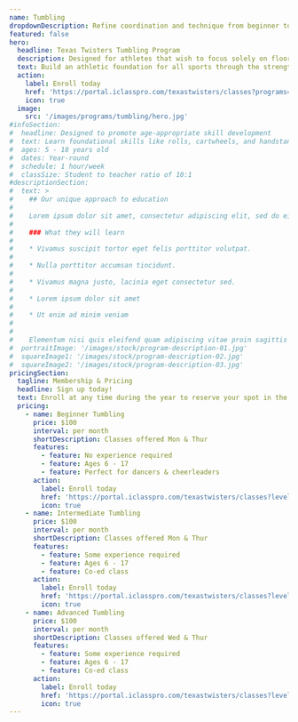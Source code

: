 ```yaml
---
name: Tumbling
dropdownDescription: Refine coordination and technique from beginner to advanced tumbling skills.
featured: false
hero:
  headline: Texas Twisters Tumbling Program
  description: Designed for athletes that wish to focus solely on floor work. This co-ed class is open to all skill levels and is ideal for cheerleaders or dancers looking to develop their tumbling skills.
  text: Build an athletic foundation for all sports through the strength, flexibility, and coordination that our tumbling classes offer.
  action:
    label: Enroll today
    href: 'https://portal.iclasspro.com/texastwisters/classes?programs=60'
    icon: true
  image:
    src: '/images/programs/tumbling/hero.jpg'
#infoSection:
#  headline: Designed to promote age-appropriate skill development
#  text: Learn foundational skills like rolls, cartwheels, and handstands. Then advance your technique with back handsprings, standing back tucks, and more! Perfect for dancers and cheerleaders looking to take their tumbling skills to the next level.
#  ages: 5 - 18 years old
#  dates: Year-round
#  schedule: 1 hour/week
#  classSize: Student to teacher ratio of 10:1
#descriptionSection:
#  text: >
#    ## Our unique approach to education
#
#    Lorem ipsum dolor sit amet, consectetur adipiscing elit, sed do eiusmod tempor incididunt ut labore et dolore magna aliqua. Nisl pretium fusce id velit ut. Id porta nibh venenatis cras sed felis eget velit. Ut morbi tincidunt augue interdum velit. Ipsum faucibus vitae aliquet nec ullamcorper sit amet. Viverra orci sagittis eu volutpat odio facilisis mauris. Diam quis enim lobortis scelerisque fermentum. Viverra mauris in aliquam sem fringilla.
#
#    ### What they will learn
#
#    * Vivamus suscipit tortor eget felis porttitor volutpat.
#
#    * Nulla porttitor accumsan tincidunt.
#
#    * Vivamus magna justo, lacinia eget consectetur sed.
#
#    * Lorem ipsum dolor sit amet
#
#    * Ut enim ad minim veniam
#
#
#    Elementum nisi quis eleifend quam adipiscing vitae proin sagittis nisl. Viverra vitae congue eu consequat ac felis donec et odio. Euismod nisi porta lorem mollis aliquam ut porttitor. Sed nisi lacus sed viverra tellus. Augue lacus viverra vitae congue eu consequat ac felis donec. Elementum pulvinar etiam non quam lacus. Ut venenatis tellus in metus vulputate. Ultrices dui sapien eget mi proin sed libero enim. Id velit ut tortor pretium viverra suspendisse.
#  portraitImage: '/images/stock/program-description-01.jpg'
#  squareImage1: '/images/stock/program-description-02.jpg'
#  squareImage2: '/images/stock/program-description-03.jpg'
pricingSection:
  tagline: Membership & Pricing
  headline: Sign up today!
  text: Enroll at any time during the year to reserve your spot in the class. We look forward to having you join us!
  pricing:
    - name: Beginner Tumbling
      price: $100
      interval: per month
      shortDescription: Classes offered Mon & Thur
      features:
        - feature: No experience required
        - feature: Ages 6 - 17
        - feature: Perfect for dancers & cheerleaders
      action:
        label: Enroll today
        href: 'https://portal.iclasspro.com/texastwisters/classes?levels=4&programs=60'
        icon: true
    - name: Intermediate Tumbling
      price: $100
      interval: per month
      shortDescription: Classes offered Mon & Thur
      features:
        - feature: Some experience required
        - feature: Ages 6 - 17
        - feature: Co-ed class
      action:
        label: Enroll today
        href: 'https://portal.iclasspro.com/texastwisters/classes?levels=7&programs=60'
        icon: true
    - name: Advanced Tumbling
      price: $100
      interval: per month
      shortDescription: Classes offered Wed & Thur
      features:
        - feature: Some experience required
        - feature: Ages 6 - 17
        - feature: Co-ed class
      action:
        label: Enroll today
        href: 'https://portal.iclasspro.com/texastwisters/classes?levels=3&programs=60'
        icon: true
---
```

